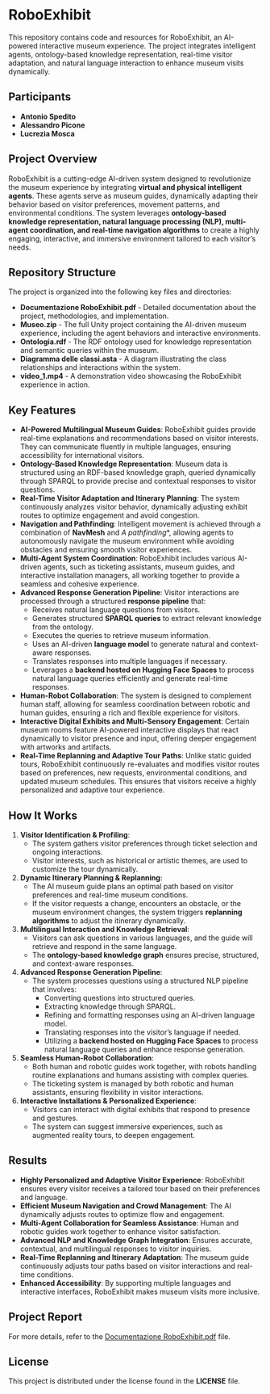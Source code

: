 # RoboExhibit

This repository contains code and resources for RoboExhibit, an AI-powered interactive museum experience. The project integrates intelligent agents, ontology-based knowledge representation, real-time visitor adaptation, and natural language interaction to enhance museum visits dynamically.

## Participants
- **Antonio Spedito**
- **Alessandro Picone**
- **Lucrezia Mosca**

## Project Overview
RoboExhibit is a cutting-edge AI-driven system designed to revolutionize the museum experience by integrating **virtual and physical intelligent agents**. These agents serve as museum guides, dynamically adapting their behavior based on visitor preferences, movement patterns, and environmental conditions. The system leverages **ontology-based knowledge representation, natural language processing (NLP), multi-agent coordination, and real-time navigation algorithms** to create a highly engaging, interactive, and immersive environment tailored to each visitor’s needs.

## Repository Structure
The project is organized into the following key files and directories:

- **Documentazione RoboExhibit.pdf** - Detailed documentation about the project, methodologies, and implementation.
- **Museo.zip** - The full Unity project containing the AI-driven museum experience, including the agent behaviors and interactive environments.
- **Ontologia.rdf** - The RDF ontology used for knowledge representation and semantic queries within the museum.
- **Diagramma delle classi.asta** - A diagram illustrating the class relationships and interactions within the system.
- **video_1.mp4** - A demonstration video showcasing the RoboExhibit experience in action.

## Key Features
- **AI-Powered Multilingual Museum Guides**: RoboExhibit guides provide real-time explanations and recommendations based on visitor interests. They can communicate fluently in multiple languages, ensuring accessibility for international visitors.
- **Ontology-Based Knowledge Representation**: Museum data is structured using an RDF-based knowledge graph, queried dynamically through SPARQL to provide precise and contextual responses to visitor questions.
- **Real-Time Visitor Adaptation and Itinerary Planning**: The system continuously analyzes visitor behavior, dynamically adjusting exhibit routes to optimize engagement and avoid congestion.
- **Navigation and Pathfinding**: Intelligent movement is achieved through a combination of **NavMesh** and **A* pathfinding**, allowing agents to autonomously navigate the museum environment while avoiding obstacles and ensuring smooth visitor experiences.
- **Multi-Agent System Coordination**: RoboExhibit includes various AI-driven agents, such as ticketing assistants, museum guides, and interactive installation managers, all working together to provide a seamless and cohesive experience.
- **Advanced Response Generation Pipeline**: Visitor interactions are processed through a structured **response pipeline** that:
  - Receives natural language questions from visitors.
  - Generates structured **SPARQL queries** to extract relevant knowledge from the ontology.
  - Executes the queries to retrieve museum information.
  - Uses an AI-driven **language model** to generate natural and context-aware responses.
  - Translates responses into multiple languages if necessary.
  - Leverages a **backend hosted on Hugging Face Spaces** to process natural language queries efficiently and generate real-time responses.
- **Human-Robot Collaboration**: The system is designed to complement human staff, allowing for seamless coordination between robotic and human guides, ensuring a rich and flexible experience for visitors.
- **Interactive Digital Exhibits and Multi-Sensory Engagement**: Certain museum rooms feature AI-powered interactive displays that react dynamically to visitor presence and input, offering deeper engagement with artworks and artifacts.
- **Real-Time Replanning and Adaptive Tour Paths**: Unlike static guided tours, RoboExhibit continuously re-evaluates and modifies visitor routes based on preferences, new requests, environmental conditions, and updated museum schedules. This ensures that visitors receive a highly personalized and adaptive tour experience.

## How It Works
1. **Visitor Identification & Profiling**:
   - The system gathers visitor preferences through ticket selection and ongoing interactions.
   - Visitor interests, such as historical or artistic themes, are used to customize the tour dynamically.
2. **Dynamic Itinerary Planning & Replanning**:
   - The AI museum guide plans an optimal path based on visitor preferences and real-time museum conditions.
   - If the visitor requests a change, encounters an obstacle, or the museum environment changes, the system triggers **replanning algorithms** to adjust the itinerary dynamically.
3. **Multilingual Interaction and Knowledge Retrieval**:
   - Visitors can ask questions in various languages, and the guide will retrieve and respond in the same language.
   - The **ontology-based knowledge graph** ensures precise, structured, and context-aware responses.
4. **Advanced Response Generation Pipeline**:
   - The system processes questions using a structured NLP pipeline that involves:
     - Converting questions into structured queries.
     - Extracting knowledge through SPARQL.
     - Refining and formatting responses using an AI-driven language model.
     - Translating responses into the visitor’s language if needed.
     - Utilizing a **backend hosted on Hugging Face Spaces** to process natural language queries and enhance response generation.
5. **Seamless Human-Robot Collaboration**:
   - Both human and robotic guides work together, with robots handling routine explanations and humans assisting with complex queries.
   - The ticketing system is managed by both robotic and human assistants, ensuring flexibility in visitor interactions.
6. **Interactive Installations & Personalized Experience**:
   - Visitors can interact with digital exhibits that respond to presence and gestures.
   - The system can suggest immersive experiences, such as augmented reality tours, to deepen engagement.

## Results
- **Highly Personalized and Adaptive Visitor Experience**: RoboExhibit ensures every visitor receives a tailored tour based on their preferences and language.
- **Efficient Museum Navigation and Crowd Management**: The AI dynamically adjusts routes to optimize flow and engagement.
- **Multi-Agent Collaboration for Seamless Assistance**: Human and robotic guides work together to enhance visitor satisfaction.
- **Advanced NLP and Knowledge Graph Integration**: Ensures accurate, contextual, and multilingual responses to visitor inquiries.
- **Real-Time Replanning and Itinerary Adaptation**: The museum guide continuously adjusts tour paths based on visitor interactions and real-time conditions.
- **Enhanced Accessibility**: By supporting multiple languages and interactive interfaces, RoboExhibit makes museum visits more inclusive.

## Project Report
For more details, refer to the [Documentazione RoboExhibit.pdf](Documentazione_RoboExhibit.pdf) file.

## License
This project is distributed under the license found in the **LICENSE** file.

